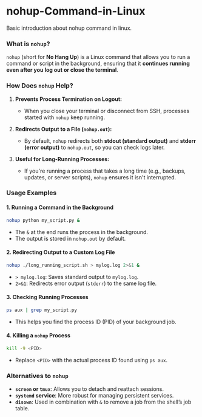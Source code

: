 # nohup-Command-in-Linux
Basic introduction about nohup command in linux.

### **What is `nohup`?**  
`nohup` (short for **No Hang Up**) is a Linux command that allows you to run a command or script in the background, ensuring that it **continues running even after you log out or close the terminal**.

### **How Does `nohup` Help?**  
1. **Prevents Process Termination on Logout:**  
   - When you close your terminal or disconnect from SSH, processes started with `nohup` keep running.
   
2. **Redirects Output to a File (`nohup.out`):**  
   - By default, `nohup` redirects both **stdout (standard output)** and **stderr (error output)** to `nohup.out`, so you can check logs later.

3. **Useful for Long-Running Processes:**  
   - If you're running a process that takes a long time (e.g., backups, updates, or server scripts), `nohup` ensures it isn't interrupted.

### **Usage Examples**  
#### **1. Running a Command in the Background**
```bash
nohup python my_script.py &
```
- The `&` at the end runs the process in the background.
- The output is stored in `nohup.out` by default.

#### **2. Redirecting Output to a Custom Log File**
```bash
nohup ./long_running_script.sh > mylog.log 2>&1 &
```
- `> mylog.log`: Saves standard output to `mylog.log`.
- `2>&1`: Redirects error output (`stderr`) to the same log file.

#### **3. Checking Running Processes**
```bash
ps aux | grep my_script.py
```
- This helps you find the process ID (PID) of your background job.

#### **4. Killing a `nohup` Process**
```bash
kill -9 <PID>
```
- Replace `<PID>` with the actual process ID found using `ps aux`.

### **Alternatives to `nohup`**
- **`screen` or `tmux`**: Allows you to detach and reattach sessions.
- **`systemd` service**: More robust for managing persistent services.
- **`disown`**: Used in combination with `&` to remove a job from the shell’s job table.

